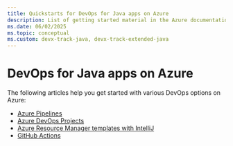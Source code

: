 ```yaml
---
title: Quickstarts for DevOps for Java apps on Azure
description: List of getting started material in the Azure documentation for DevOps for Java apps.
ms.date: 06/02/2025
ms.topic: conceptual
ms.custom: devx-track-java, devx-track-extended-java
---
```


# DevOps for Java apps on Azure

The following articles help you get started with various DevOps options on Azure:

- [Azure Pipelines](/azure/devops/pipelines/targets/webapp?tabs=linux%2Cyaml)
- [Azure DevOps Projects](/azure/devops-project/azure-devops-project-java)
- [Azure Resource Manager templates with IntelliJ](/azure/azure-resource-manager/templates/create-templates-use-intellij)
- [GitHub Actions](https://github.com/actions/setup-java)
